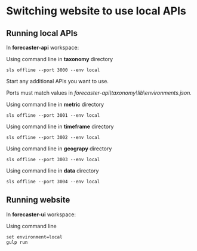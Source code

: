 # Switching website to use local APIs 

## Running local APIs

In **forecaster-api** workspace:

Using command line in **taxonomy** directory 

	sls offline --port 3000 --env local

Start any additional APIs you want to use.

Ports must match values in *forecaster-api\taxonomy\lib\environments.json.*
	
Using command line in **metric** directory

	sls offline --port 3001 --env local

Using command line in **timeframe** directory

	sls offline --port 3002 --env local

Using command line in **geograpy** directory

	sls offline --port 3003 --env local
	
Using command line in **data** directory

	sls offline --port 3004 --env local

## Running website

In **forecaster-ui** workspace:

Using command line
```
set environment=local
gulp run
```
